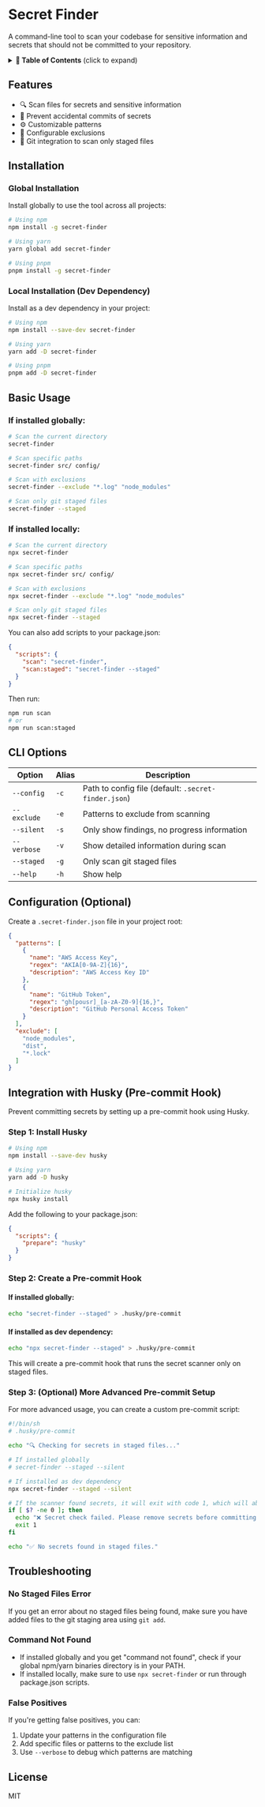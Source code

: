 # Secret Finder

A command-line tool to scan your codebase for sensitive information and secrets that should not be committed to your repository.

<details>
<summary><strong>📑 Table of Contents</strong> (click to expand)</summary>

- [Features](#features)
- [Installation](#installation)
  - [Global Installation](#global-installation)
  - [Local Installation (Dev Dependency)](#local-installation-dev-dependency)
- [Basic Usage](#basic-usage)
  - [If installed globally](#if-installed-globally)
  - [If installed locally](#if-installed-locally)
- [CLI Options](#cli-options)
- [Configuration (Optional)](#configuration-optional)
- [Integration with Husky (Pre-commit Hook)](#integration-with-husky-pre-commit-hook)
  - [Step 1: Install Husky](#step-1-install-husky)
  - [Step 2: Create a Pre-commit Hook](#step-2-create-a-pre-commit-hook)
  - [Step 3: (Optional) More Advanced Pre-commit Setup](#step-3-optional-more-advanced-pre-commit-setup)
- [Troubleshooting](#troubleshooting)
  - [No Staged Files Error](#no-staged-files-error)
  - [Command Not Found](#command-not-found)
  - [False Positives](#false-positives)
- [License](#license)
</details>

## Features

- 🔍 Scan files for secrets and sensitive information
- 🚫 Prevent accidental commits of secrets
- ⚙️ Customizable patterns
- 🔧 Configurable exclusions
- 🔄 Git integration to scan only staged files

## Installation

### Global Installation

Install globally to use the tool across all projects:

```bash
# Using npm
npm install -g secret-finder

# Using yarn
yarn global add secret-finder

# Using pnpm
pnpm install -g secret-finder
```

### Local Installation (Dev Dependency)

Install as a dev dependency in your project:

```bash
# Using npm
npm install --save-dev secret-finder

# Using yarn
yarn add -D secret-finder

# Using pnpm
pnpm add -D secret-finder
```

## Basic Usage

### If installed globally:

```bash
# Scan the current directory
secret-finder

# Scan specific paths
secret-finder src/ config/

# Scan with exclusions
secret-finder --exclude "*.log" "node_modules"

# Scan only git staged files
secret-finder --staged
```

### If installed locally:

```bash
# Scan the current directory
npx secret-finder

# Scan specific paths
npx secret-finder src/ config/

# Scan with exclusions
npx secret-finder --exclude "*.log" "node_modules"

# Scan only git staged files
npx secret-finder --staged
```

You can also add scripts to your package.json:

```json
{
  "scripts": {
    "scan": "secret-finder",
    "scan:staged": "secret-finder --staged"
  }
}
```

Then run:
```bash
npm run scan
# or
npm run scan:staged
```

## CLI Options

| Option | Alias | Description |
| ------ | ----- | ----------- |
| `--config` | `-c` | Path to config file (default: `.secret-finder.json`) |
| `--exclude` | `-e` | Patterns to exclude from scanning |
| `--silent` | `-s` | Only show findings, no progress information |
| `--verbose` | `-v` | Show detailed information during scan |
| `--staged` | `-g` | Only scan git staged files |
| `--help` | `-h` | Show help |

## Configuration (Optional)

Create a `.secret-finder.json` file in your project root:

```json
{
  "patterns": [
    {
      "name": "AWS Access Key",
      "regex": "AKIA[0-9A-Z]{16}",
      "description": "AWS Access Key ID"
    },
    {
      "name": "GitHub Token",
      "regex": "gh[pousr]_[a-zA-Z0-9]{16,}",
      "description": "GitHub Personal Access Token"
    }
  ],
  "exclude": [
    "node_modules",
    "dist",
    "*.lock"
  ]
}
```

## Integration with Husky (Pre-commit Hook)

Prevent committing secrets by setting up a pre-commit hook using Husky.

### Step 1: Install Husky

```bash
# Using npm
npm install --save-dev husky

# Using yarn
yarn add -D husky

# Initialize husky
npx husky install
```

Add the following to your package.json:

```json
{
  "scripts": {
    "prepare": "husky"
  }
}
```

### Step 2: Create a Pre-commit Hook

#### If installed globally:

```bash
echo "secret-finder --staged" > .husky/pre-commit
```

#### If installed as dev dependency:

```bash
echo "npx secret-finder --staged" > .husky/pre-commit
```

This will create a pre-commit hook that runs the secret scanner only on staged files.

### Step 3: (Optional) More Advanced Pre-commit Setup

For more advanced usage, you can create a custom pre-commit script:

```bash
#!/bin/sh
# .husky/pre-commit

echo "🔍 Checking for secrets in staged files..."

# If installed globally
# secret-finder --staged --silent

# If installed as dev dependency
npx secret-finder --staged --silent

# If the scanner found secrets, it will exit with code 1, which will abort the commit
if [ $? -ne 0 ]; then
  echo "❌ Secret check failed. Please remove secrets before committing."
  exit 1
fi

echo "✅ No secrets found in staged files."
```

## Troubleshooting

### No Staged Files Error

If you get an error about no staged files being found, make sure you have added files to the git staging area using `git add`.

### Command Not Found

- If installed globally and you get "command not found", check if your global npm/yarn binaries directory is in your PATH.
- If installed locally, make sure to use `npx secret-finder` or run through package.json scripts.

### False Positives

If you're getting false positives, you can:
1. Update your patterns in the configuration file
2. Add specific files or patterns to the exclude list
3. Use `--verbose` to debug which patterns are matching

## License

MIT